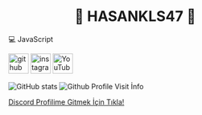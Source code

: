 <h1 align="center">👑 HASANKLS47 👑</h1>

💻 JavaScript

[<img src='https://cdn.jsdelivr.net/npm/simple-icons@3.0.1/icons/github.svg' alt='github' height='40'>](https://github.com/hasankls47)  [<img src='https://cdn.jsdelivr.net/npm/simple-icons@3.0.1/icons/instagram.svg' alt='instagram' height='40'>](https://www.instagram.com/hasankls47/)  [<img src='https://cdn.jsdelivr.net/npm/simple-icons@3.0.1/icons/youtube.svg' alt='YouTube' height='40'>](https://www.youtube.com/channel/https://www.youtube.com/UCrzXXtSpZEfg8gv5DYO67Kw)

![GitHub stats](https://github-readme-stats.vercel.app/api?username=hasankls47&show_icons=true) 
![Github Profile Visit İnfo](https://komarev.com/ghpvc/?username=hasankls47&label=PROFILE+VIEWS)

[Discord Profilime Gitmek İçin Tıkla!](https://discord.com/users/688863176850145424)
